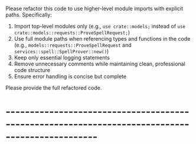Please refactor this code to use higher-level module imports with explicit paths. Specifically:

1. Import top-level modules only (e.g., `use crate::models;` instead of `use crate::models::requests::ProveSpellRequest;`)
2. Use full module paths when referencing types and functions in the code (e.g., `models::requests::ProveSpellRequest` and `services::spell::SpellProver::new()`)
3. Keep only essential logging statements
4. Remove unnecessary comments while maintaining clean, professional code structure
5. Ensure error handling is concise but complete

Please provide the full refactored code.

# -----------------------------------------------------------------------------------------------